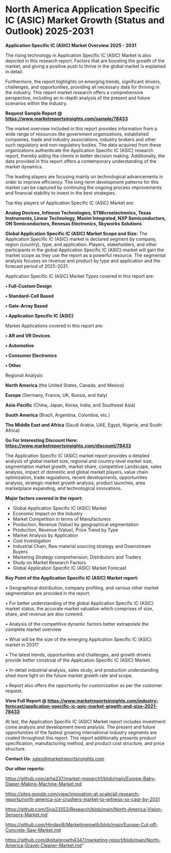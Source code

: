 # North America Application Specific IC (ASIC) Market Growth (Status and Outlook) 2025-2031

<Strong> Application Specific IC (ASIC) Market Overview 2025 - 2031</strong>

The rising technology in Application Specific IC (ASIC) Market is also depicted in this research report. Factors that are boosting the growth of the market, and giving a positive push to thrive in the global market is explained in detail.

Furthermore, the report highlights on emerging trends, significant drivers, challenges, and opportunities, providing all necessary data for thriving in the industry. This report market research offers a comprehensive perspective, including an in-depth analysis of the present and future scenarios within the industry.

<strong>Request Sample Report @ <a href=https://www.marketreportsinsights.com/sample/78433>https://www.marketreportsinsights.com/sample/78433</a></strong>

The market overview included in this report provides information from a wide range of resources like government organizations, established companies, trade and industry associations, industry brokers and other such regulatory and non-regulatory bodies. The data acquired from these organizations authenticate the Application Specific IC (ASIC) research report, thereby aiding the clients in better decision making. Additionally, the data provided in this report offers a contemporary understanding of the market dynamics.

The leading players are focusing mainly on technological advancements in order to improve efficiency. The long-term development patterns for this market can be captured by continuing the ongoing process improvements and financial stability to invest in the best strategies.

Top Key players of Application Specific IC (ASIC) Market are:

<strong>Analog Devices, Infineon Technologies, STMicroelectronics, Texas Instruments, Linear Technology, Maxim Integrated, NXP Semiconductors, ON Semiconductors, Renesas Electronics, Skyworks Solutions</strong>

<strong><b>Global Application Specific IC (ASIC) Market Scope and Size:</b></strong>
The Application Specific IC (ASIC) market is declared segment by company, region (country), type, and application. Players, stakeholders, and other participants in the global Application Specific IC (ASIC) market will gain the market scope as they use the report as a powerful resource. The segmental analysis focuses on revenue and product by type and application and the forecast period of 2025-2031.

Application Specific IC (ASIC) Market Types covered in this report are:

<strong>• Full-Custom Design

• Standard-Cell Based

• Gate-Array Based

• Application Specific IC (ASIC)</strong>

Market Applications covered in this report are:

<strong>• AR and VR Devices

• Automotive

• Consumer Electronics

• Other</strong> 

Regional Analysis

<strong>North America</strong> (the United States, Canada, and Mexico)

<strong>Europe</strong> (Germany, France, UK, Russia, and Italy)

<strong>Asia-Pacific</strong> (China, Japan, Korea, India, and Southeast Asia)

<strong>South America</strong> (Brazil, Argentina, Colombia, etc.)

<strong>The Middle East and Africa</strong> (Saudi Arabia, UAE, Egypt, Nigeria, and South Africa)

<strong>Go For Interesting Discount Here: <a href=https://www.marketreportsinsights.com/discount/78433>https://www.marketreportsinsights.com/discount/78433</a></strong>

The Application Specific IC (ASIC) market report provides a detailed analysis of global market size, regional and country-level market size, segmentation market growth, market share, competitive Landscape, sales analysis, impact of domestic and global market players, value chain optimization, trade regulations, recent developments, opportunities analysis, strategic market growth analysis, product launches, area marketplace expanding, and technological innovations.

<strong><b>Major factors covered in the report:</b></strong>
<ul>
  <li>Global Application Specific IC (ASIC) Market </li>
  <li>Economic Impact on the Industry</li>
  <li>Market Competition in terms of Manufacturers</li>
  <li>Production, Revenue (Value) by geographical segmentation</li>
  <li>Production, Revenue (Value), Price Trend by Type</li>
  <li>Market Analysis by Application</li>
  <li>Cost Investigation</li>
  <li>Industrial Chain, Raw material sourcing strategy and Downstream Buyers</li>
  <li>Marketing Strategy comprehension, Distributors and Traders</li>
  <li>Study on Market Research Factors</li>
  <li>Global Application Specific IC (ASIC) Market Forecast</li>
</ul>

<strong><b>Key Point of the Application Specific IC (ASIC) Market report:</b></strong>

• Geographical distribution, company profiling, and various other market segmentation are provided in the report.

• For better understanding of the global Application Specific IC (ASIC) market status, the accurate market valuation which comprises of size, share, and revenue are also covered.

• Analysis of the competitive dynamic factors better extrapolate the complete market overview

• What will be the size of the emerging Application Specific IC (ASIC) market in 2031?

• The latest trends, opportunities and challenges, and growth drivers provide better construal of the Application Specific IC (ASIC) Market.

• In-detail industrial analysis, sales study, and production understanding shed more light on the future market growth rate and scope.

• Report also offers the opportunity for customization as per the customer request.

<strong><b>View Full Report @ <a href=https://www.marketreportsinsights.com/industry-forecast/application-specific-ic-asic-market-growth-and-size-2021-78433>https://www.marketreportsinsights.com/industry-forecast/application-specific-ic-asic-market-growth-and-size-2021-78433</a></b></strong>


At last, the Application Specific IC (ASIC) Market report includes investment come analysis and development trend analysis. The present and future opportunities of the fastest growing international industry segments are coated throughout this report. This report additionally presents product specification, manufacturing method, and product cost structure, and price structure.

<strong>Contact Us:</strong>
sales@marketreportsinsights.com

<strong>Our other reports:</strong>

<a href=https://github.com/arha237/market-research1/blob/main/Europe-Baby-Diaper-Making-Machine-Market.md>https://github.com/arha237/market-research1/blob/main/Europe-Baby-Diaper-Making-Machine-Market.md</a>

<a href=https://sites.google.com/view/innovation-at-scale/all-research-reports/north-america-ice-crushers-market-to-witness-xx-cagr-by-2031>https://sites.google.com/view/innovation-at-scale/all-research-reports/north-america-ice-crushers-market-to-witness-xx-cagr-by-2031</a>

<a href=https://github.com/Siya23553/Research/blob/main/North-America-Vision-Sensors-Market.md>https://github.com/Siya23553/Research/blob/main/North-America-Vision-Sensors-Market.md</a>

<a href=https://github.com/Hindavi8/Marketingrowth/blob/main/Europe-Cut-off-Concrete-Saw-Market.md>https://github.com/Hindavi8/Marketingrowth/blob/main/Europe-Cut-off-Concrete-Saw-Market.md</a>

<a href=https://github.com/digitalgrowth4347/marketing-report/blob/main/North-America-Gravel-Cleaner-Market.md>https://github.com/digitalgrowth4347/marketing-report/blob/main/North-America-Gravel-Cleaner-Market.md</a>"

